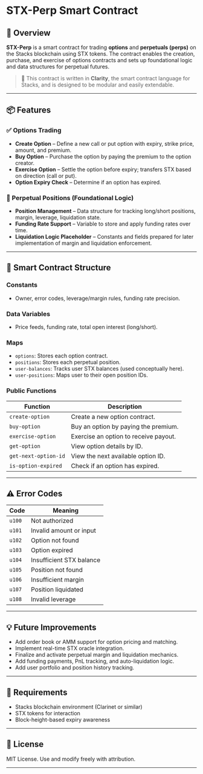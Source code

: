 

# STX-Perp Smart Contract

## 📄 Overview

**STX-Perp** is a smart contract for trading **options** and **perpetuals (perps)** on the Stacks blockchain using STX tokens. The contract enables the creation, purchase, and exercise of options contracts and sets up foundational logic and data structures for perpetual futures.

> 🔐 This contract is written in **Clarity**, the smart contract language for Stacks, and is designed to be modular and easily extendable.

---

## 📦 Features

### ✅ Options Trading

* **Create Option** – Define a new call or put option with expiry, strike price, amount, and premium.
* **Buy Option** – Purchase the option by paying the premium to the option creator.
* **Exercise Option** – Settle the option before expiry; transfers STX based on direction (call or put).
* **Option Expiry Check** – Determine if an option has expired.

### 🧮 Perpetual Positions (Foundational Logic)

* **Position Management** – Data structure for tracking long/short positions, margin, leverage, liquidation state.
* **Funding Rate Support** – Variable to store and apply funding rates over time.
* **Liquidation Logic Placeholder** – Constants and fields prepared for later implementation of margin and liquidation enforcement.

---

## 🧠 Smart Contract Structure

### Constants

* Owner, error codes, leverage/margin rules, funding rate precision.

### Data Variables

* Price feeds, funding rate, total open interest (long/short).

### Maps

* `options`: Stores each option contract.
* `positions`: Stores each perpetual position.
* `user-balances`: Tracks user STX balances (used conceptually here).
* `user-positions`: Maps user to their open position IDs.

### Public Functions

| Function             | Description                           |
| -------------------- | ------------------------------------- |
| `create-option`      | Create a new option contract.         |
| `buy-option`         | Buy an option by paying the premium.  |
| `exercise-option`    | Exercise an option to receive payout. |
| `get-option`         | View option details by ID.            |
| `get-next-option-id` | View the next available option ID.    |
| `is-option-expired`  | Check if an option has expired.       |

---

## ⚠️ Error Codes

| Code   | Meaning                  |
| ------ | ------------------------ |
| `u100` | Not authorized           |
| `u101` | Invalid amount or input  |
| `u102` | Option not found         |
| `u103` | Option expired           |
| `u104` | Insufficient STX balance |
| `u105` | Position not found       |
| `u106` | Insufficient margin      |
| `u107` | Position liquidated      |
| `u108` | Invalid leverage         |

---

## 💡 Future Improvements

* Add order book or AMM support for option pricing and matching.
* Implement real-time STX oracle integration.
* Finalize and activate perpetual margin and liquidation mechanics.
* Add funding payments, PnL tracking, and auto-liquidation logic.
* Add user portfolio and position history tracking.

---

## 🔧 Requirements

* Stacks blockchain environment (Clarinet or similar)
* STX tokens for interaction
* Block-height-based expiry awareness

---

## 📜 License

MIT License. Use and modify freely with attribution.

---
